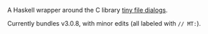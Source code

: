 A Haskell wrapper around the C library
[tiny file dialogs](https://sourceforge.net/projects/tinyfiledialogs/).

Currently bundles v3.0.8, with minor edits (all labeled with `// MT:`).
